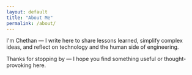 ```yaml
---
layout: default
title: "About Me"
permalink: /about/
---
```


I'm Chethan — I write here to share lessons learned, simplify complex ideas, and reflect on technology and the human side of engineering.

Thanks for stopping by — I hope you find something useful or thought-provoking here.
